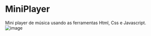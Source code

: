 # MiniPlayer
Mini player de música usando as ferramentas Html, Css e Javascript.
![image](https://user-images.githubusercontent.com/94845766/183084001-7efc74f0-8aac-49a3-a768-c9b504712faa.png)

